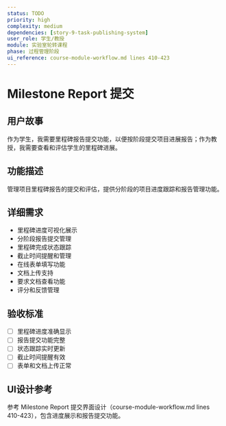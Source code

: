 ```yaml
---
status: TODO
priority: high
complexity: medium
dependencies: [story-9-task-publishing-system]
user_role: 学生/教授
module: 实验室轮转课程
phase: 过程管理阶段
ui_reference: course-module-workflow.md lines 410-423
---
```


# Milestone Report 提交

## 用户故事
作为学生，我需要里程碑报告提交功能，以便按阶段提交项目进展报告；作为教授，我需要查看和评估学生的里程碑进展。

## 功能描述
管理项目里程碑报告的提交和评估，提供分阶段的项目进度跟踪和报告管理功能。

## 详细需求
- 里程碑进度可视化展示
- 分阶段报告提交管理
- 里程碑完成状态跟踪
- 截止时间提醒和管理
- 在线表单填写功能
- 文档上传支持
- 要求文档查看功能
- 评分和反馈管理

## 验收标准
- [ ] 里程碑进度准确显示
- [ ] 报告提交功能完整
- [ ] 状态跟踪实时更新
- [ ] 截止时间提醒有效
- [ ] 表单和文档上传正常

## UI设计参考
参考 Milestone Report 提交界面设计（course-module-workflow.md lines 410-423），包含进度展示和报告提交功能。